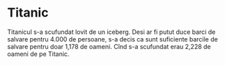 # Titanic

Titanicul s-a scufundat lovit de un iceberg. Desi ar fi putut duce barci de
salvare pentru 4.000 de persoane, s-a decis ca sunt suficiente barcile de
salvare pentru doar 1,178 de oameni. Cînd s-a scufundat erau 2,228 de oameni de
pe Titanic.
